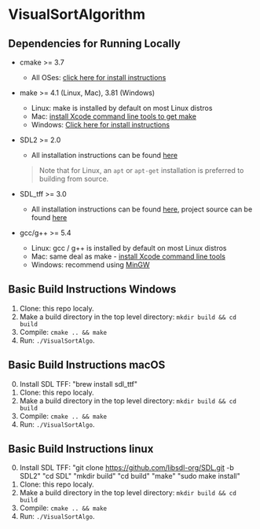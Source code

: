 # VisualSortAlgorithm

## Dependencies for Running Locally
* cmake >= 3.7
  * All OSes: [click here for install instructions](https://cmake.org/install/)

* make >= 4.1 (Linux, Mac), 3.81 (Windows)
  * Linux: make is installed by default on most Linux distros
  * Mac: [install Xcode command line tools to get make](https://developer.apple.com/xcode/features/)
  * Windows: [Click here for install instructions](http://gnuwin32.sourceforge.net/packages/make.htm)

* SDL2 >= 2.0
  * All installation instructions can be found [here](https://wiki.libsdl.org/Installation)
  >Note that for Linux, an `apt` or `apt-get` installation is preferred to building from source. 

* SDL_tff >= 3.0
  * All installation instructions can be found [here](https://wiki.libsdl.org/SDL2/Installation), project source can be found [here](https://github.com/libsdl-org/SDL_ttf)

* gcc/g++ >= 5.4
  * Linux: gcc / g++ is installed by default on most Linux distros
  * Mac: same deal as make - [install Xcode command line tools](https://developer.apple.com/xcode/features/)
  * Windows: recommend using [MinGW](http://www.mingw.org/)

## Basic Build Instructions Windows
1. Clone: this repo localy.
2. Make a build directory in the top level directory: `mkdir build && cd build`
3. Compile: `cmake .. && make`
4. Run: `./VisualSortAlgo`.

## Basic Build Instructions macOS
0. Install SDL TFF: "brew install sdl_ttf"
1. Clone: this repo localy.
2. Make a build directory in the top level directory: `mkdir build && cd build`
3. Compile: `cmake .. && make`
4. Run: `./VisualSortAlgo`.

## Basic Build Instructions linux
0. Install SDL TFF: 
    "git clone https://github.com/libsdl-org/SDL.git -b SDL2"
    "cd SDL"
    "mkdir build"
    "cd build"
    "make"
    "sudo make install"
1. Clone: this repo localy.
2. Make a build directory in the top level directory: `mkdir build && cd build`
3. Compile: `cmake .. && make`
4. Run: `./VisualSortAlgo`.